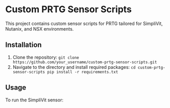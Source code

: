 # Custom PRTG Sensor Scripts
This project contains custom sensor scripts for PRTG tailored for SimpliVit, Nutanix, and NSX environments.

## Installation
1. Clone the repository:
`git clone https://github.com/your_username/custom-prtg-sensor-scripts.git`
2. Navigate to the directory and install required packages:
`cd custom-prtg-sensor-scripts pip install -r requirements.txt`
## Usage
To run the SimpliVit sensor:
